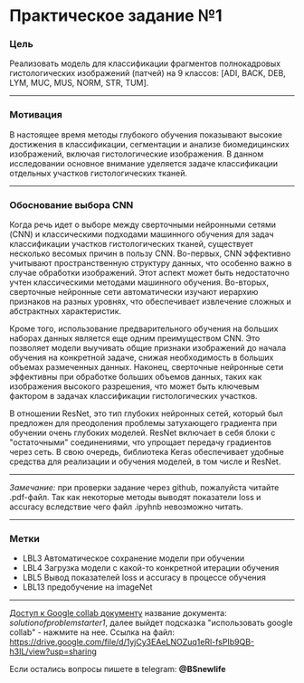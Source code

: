# Практическое задание №1

### Цель 
Реализовать модель для классификации фрагментов полнокадровых гистологических изображений (патчей) на 9 классов: [ADI, BACK, DEB, LYM, MUC, MUS, NORM, STR, TUM].
___

### Мотивация
В настоящее время методы глубокого обучения показывают высокие достижения в классификации, сегментации и анализе биомедицинских изображений, включая гистологические изображения. В данном исследовании основное внимание уделяется задаче классификации отдельных участков гистологических тканей.
___

### Обоснование выбора СNN
Когда речь идет о выборе между сверточными нейронными сетями (CNN) и классическими подходами машинного обучения для задач классификации участков гистологических тканей, существует несколько весомых причин в пользу CNN. Во-первых, CNN эффективно учитывают пространственную структуру данных, что особенно важно в случае обработки изображений. Этот аспект может быть недостаточно учтен классическими методами машинного обучения. Во-вторых, сверточные нейронные сети автоматически изучают иерархию признаков на разных уровнях, что обеспечивает извлечение сложных и абстрактных характеристик.

Кроме того, использование предварительного обучения на больших наборах данных является еще одним преимуществом CNN. Это позволяет модели выучивать общие признаки изображений до начала обучения на конкретной задаче, снижая необходимость в больших объемах размеченных данных. Наконец, сверточные нейронные сети эффективны при обработке больших объемов данных, таких как изображения высокого разрешения, что может быть ключевым фактором в задачах классификации гистологических участков.

В отношении ResNet, это тип глубоких нейронных сетей, который был предложен для преодоления проблемы затухающего градиента при обучении очень глубоких моделей. ResNet включает в себя блоки с "остаточными" соединениями, что упрощает передачу градиентов через сеть. В свою очередь, библиотека Keras обеспечивает удобные средства для реализации и обучения моделей, в том числе и ResNet.
___

_Замечание:_ при проверки задание через github, пожалуйста читайте .pdf-файл. Так как некоторые методы выводят показатели loss и accuracy вследствие чего файл .ipyhnb невозможно читать. 
___

### Метки
* LBL3 Автоматическое сохранение модели при обучении
* LBL4 Загрузка модели с какой-то конкретной итерации обучения
* LBL5 Вывод показателей loss и accuracy в процессе обучения
* LBL13 предобучение на imageNet

___
[Доступ к Google collab документу](https://drive.google.com/file/d/1yjCy3EAeLNOZuq1eRl-fsPIb9QB-h3IL/view?usp=sharing) название документа: _solutionofproblemstarter1_, далее выйдет подсказка "использовать google collab" - нажмите на нее. Ссылка на файл: <https://drive.google.com/file/d/1yjCy3EAeLNOZuq1eRl-fsPIb9QB-h3IL/view?usp=sharing>

Если остались вопросы пишете в telegram: **@BSnewlife**
